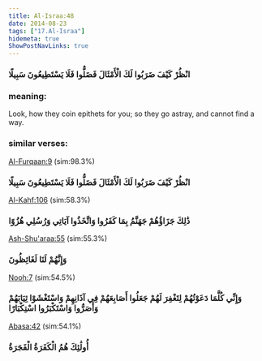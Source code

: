 ```yaml
---
title: Al-Israa:48
date: 2014-08-23
tags: ["17.Al-Israa"]
hidemeta: true 
ShowPostNavLinks: true 
---
```

### انْظُرْ كَيْفَ ضَرَبُوا لَكَ الْأَمْثَالَ فَضَلُّوا فَلَا يَسْتَطِيعُونَ سَبِيلًا
### meaning: 
Look, how they coin epithets for you; so they go astray, and cannot find a way.
### similar verses: 

[Al-Furqaan:9](/25/9) (sim:98.3%)

### انْظُرْ كَيْفَ ضَرَبُوا لَكَ الْأَمْثَالَ فَضَلُّوا فَلَا يَسْتَطِيعُونَ سَبِيلًا

[Al-Kahf:106](/18/106) (sim:58.3%)

### ذَٰلِكَ جَزَاؤُهُمْ جَهَنَّمُ بِمَا كَفَرُوا وَاتَّخَذُوا آيَاتِي وَرُسُلِي هُزُوًا

[Ash-Shu'araa:55](/26/55) (sim:55.3%)

### وَإِنَّهُمْ لَنَا لَغَائِظُونَ

[Nooh:7](/71/7) (sim:54.5%)

### وَإِنِّي كُلَّمَا دَعَوْتُهُمْ لِتَغْفِرَ لَهُمْ جَعَلُوا أَصَابِعَهُمْ فِي آذَانِهِمْ وَاسْتَغْشَوْا ثِيَابَهُمْ وَأَصَرُّوا وَاسْتَكْبَرُوا اسْتِكْبَارًا

[Abasa:42](/80/42) (sim:54.1%)

### أُولَٰئِكَ هُمُ الْكَفَرَةُ الْفَجَرَةُ
